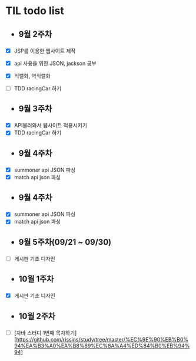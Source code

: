 # TIL todo list

## <ul><li>9월 2주차</li></ul>
  - [x] JSP를 이용한 웹사이트 제작
  - [x] api 사용을 위한 JSON, jackson 공부
  - [x] 직렬화, 역직렬화 
  - [ ] TDD racingCar 하기


## <ul><li>9월 3주차</li></ul>
  - [x] API불러와서 웹사이트 적용시키기
  - [x] TDD racingCar 하기
  
## <ul><li>9월 4주차</li></ul>
  - [x] summoner api  JSON 파싱
  - [x] match api json 파싱
  
## <ul><li>9월 4주차</li></ul>
  - [x] summoner api  JSON 파싱
  - [x] match api json 파싱
  
## <ul><li>9월 5주차(09/21 ~ 09/30)</li></ul>
  - [ ] 게시판 기초 디자인
  
## <ul><li>10월 1주차</li></ul>
  - [x] 게시판 기초 디자인
  
## <ul><li>10월 2주차</li></ul>
  - [ ] [자바 스터디 1번째 목차하기][https://github.com/rissins/study/tree/master/%EC%9E%90%EB%B0%94%EA%B3%A0%EA%B8%89%EC%8A%A4%ED%84%B0%EB%94%94]
